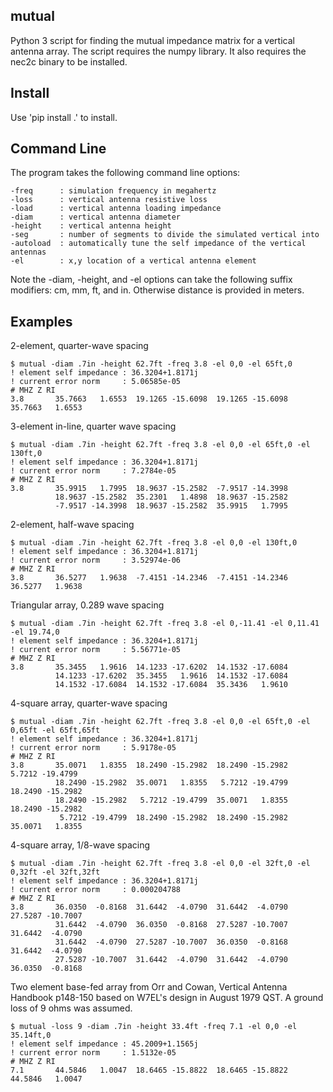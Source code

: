 

mutual
----------

Python 3 script for finding the mutual impedance 
matrix for a vertical antenna array.
The script requires the numpy library.  It also
requires the nec2c binary to be installed.

Install 
-------------

Use 'pip install .' to install.

Command Line
-------------

The program takes the following command line options:

```
-freq      : simulation frequency in megahertz 
-loss      : vertical antenna resistive loss
-load      : vertical antenna loading impedance
-diam      : vertical antenna diameter
-height    : vertical antenna height
-seg       : number of segments to divide the simulated vertical into
-autoload  : automatically tune the self impedance of the vertical antennas
-el        : x,y location of a vertical antenna element
```

Note the -diam, -height, and -el options can take the following suffix modifiers:
cm, mm, ft, and in.  Otherwise distance is provided in meters.

Examples
--------

2-element, quarter-wave spacing


```
$ mutual -diam .7in -height 62.7ft -freq 3.8 -el 0,0 -el 65ft,0
! element self impedance : 36.3204+1.8171j
! current error norm     : 5.06585e-05
# MHZ Z RI
3.8       35.7663   1.6553  19.1265 -15.6098  19.1265 -15.6098  35.7663   1.6553
```


3-element in-line, quarter wave spacing


```
$ mutual -diam .7in -height 62.7ft -freq 3.8 -el 0,0 -el 65ft,0 -el 130ft,0
! element self impedance : 36.3204+1.8171j
! current error norm     : 7.2784e-05
# MHZ Z RI
3.8       35.9915   1.7995  18.9637 -15.2582  -7.9517 -14.3998
          18.9637 -15.2582  35.2301   1.4898  18.9637 -15.2582
          -7.9517 -14.3998  18.9637 -15.2582  35.9915   1.7995
```


2-element, half-wave spacing


```
$ mutual -diam .7in -height 62.7ft -freq 3.8 -el 0,0 -el 130ft,0
! element self impedance : 36.3204+1.8171j
! current error norm     : 3.52974e-06
# MHZ Z RI
3.8       36.5277   1.9638  -7.4151 -14.2346  -7.4151 -14.2346  36.5277   1.9638
```


Triangular array, 0.289 wave spacing


```
$ mutual -diam .7in -height 62.7ft -freq 3.8 -el 0,-11.41 -el 0,11.41 -el 19.74,0
! element self impedance : 36.3204+1.8171j
! current error norm     : 5.56771e-05
# MHZ Z RI
3.8       35.3455   1.9616  14.1233 -17.6202  14.1532 -17.6084
          14.1233 -17.6202  35.3455   1.9616  14.1532 -17.6084
          14.1532 -17.6084  14.1532 -17.6084  35.3436   1.9610
```


4-square array, quarter-wave spacing


```
$ mutual -diam .7in -height 62.7ft -freq 3.8 -el 0,0 -el 65ft,0 -el 0,65ft -el 65ft,65ft
! element self impedance : 36.3204+1.8171j
! current error norm     : 5.9178e-05
# MHZ Z RI
3.8       35.0071   1.8355  18.2490 -15.2982  18.2490 -15.2982   5.7212 -19.4799
          18.2490 -15.2982  35.0071   1.8355   5.7212 -19.4799  18.2490 -15.2982
          18.2490 -15.2982   5.7212 -19.4799  35.0071   1.8355  18.2490 -15.2982
           5.7212 -19.4799  18.2490 -15.2982  18.2490 -15.2982  35.0071   1.8355
```


4-square array, 1/8-wave spacing


```
$ mutual -diam .7in -height 62.7ft -freq 3.8 -el 0,0 -el 32ft,0 -el 0,32ft -el 32ft,32ft
! element self impedance : 36.3204+1.8171j
! current error norm     : 0.000204788
# MHZ Z RI
3.8       36.0350  -0.8168  31.6442  -4.0790  31.6442  -4.0790  27.5287 -10.7007
          31.6442  -4.0790  36.0350  -0.8168  27.5287 -10.7007  31.6442  -4.0790
          31.6442  -4.0790  27.5287 -10.7007  36.0350  -0.8168  31.6442  -4.0790
          27.5287 -10.7007  31.6442  -4.0790  31.6442  -4.0790  36.0350  -0.8168
```


Two element base-fed array from Orr and Cowan, Vertical Antenna Handbook p148-150 based on
W7EL's design in August 1979 QST.  A ground loss of 9 ohms was assumed.


```
$ mutual -loss 9 -diam .7in -height 33.4ft -freq 7.1 -el 0,0 -el 35.14ft,0
! element self impedance : 45.2009+1.1565j
! current error norm     : 1.5132e-05
# MHZ Z RI
7.1       44.5846   1.0047  18.6465 -15.8822  18.6465 -15.8822  44.5846   1.0047
```



